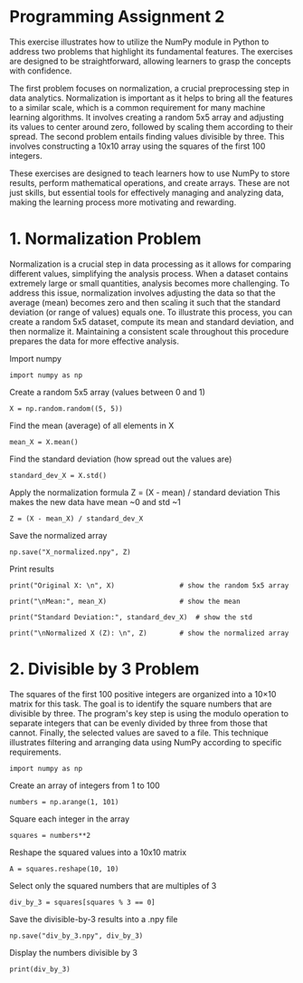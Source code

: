 # Programming Assignment 2

This exercise illustrates how to utilize the NumPy module in Python to address two problems that highlight its fundamental features. The exercises are designed to be straightforward, allowing learners to grasp the concepts with confidence. 

The first problem focuses on normalization, a crucial preprocessing step in data analytics. Normalization is important as it helps to bring all the features to a similar scale, which is a common requirement for many machine learning algorithms. It involves creating a random 5x5 array and adjusting its values to center around zero, followed by scaling them according to their spread. 
The second problem entails finding values divisible by three. This involves constructing a 10x10 array using the squares of the first 100 integers. 

These exercises are designed to teach learners how to use NumPy to store results, perform mathematical operations, and create arrays. These are not just skills, but essential tools for effectively managing and analyzing data, making the learning process more motivating and rewarding.

# 1. Normalization Problem
Normalization is a crucial step in data processing as it allows for comparing different values, simplifying the analysis process. When a dataset contains extremely large or small quantities, analysis becomes more challenging. To address this issue, normalization involves adjusting the data so that the average (mean) becomes zero and then scaling it such that the standard deviation (or range of values) equals one. To illustrate this process, you can create a random 5x5 dataset, compute its mean and standard deviation, and then normalize it. Maintaining a consistent scale throughout this procedure prepares the data for more effective analysis.

Import numpy

	import numpy as np
 

Create a random 5x5 array (values between 0 and 1)
 
	X = np.random.random((5, 5))
 

Find the mean (average) of all elements in X
 
	mean_X = X.mean()
 

Find the standard deviation (how spread out the values are)
 
	standard_dev_X = X.std()
 

Apply the normalization formula
Z = (X - mean) / standard deviation
This makes the new data have mean ~0 and std ~1
 
	Z = (X - mean_X) / standard_dev_X
 

Save the normalized array
 
	np.save("X_normalized.npy", Z)
 

Print results
 
	print("Original X: \n", X)                # show the random 5x5 array
 
	print("\nMean:", mean_X)                  # show the mean
 
	print("Standard Deviation:", standard_dev_X)  # show the std
 
	print("\nNormalized X (Z): \n", Z)        # show the normalized array


# 2. Divisible by 3 Problem

The squares of the first 100 positive integers are organized into a 10×10 matrix for this task. The goal is to identify the square numbers that are divisible by three. The program's key step is using the modulo operation to separate integers that can be evenly divided by three from those that cannot. Finally, the selected values are saved to a file. This technique illustrates filtering and arranging data using NumPy according to specific requirements.

	import numpy as np
 

Create an array of integers from 1 to 100
 
	numbers = np.arange(1, 101)  
 

Square each integer in the array
 
	squares = numbers**2  
 

Reshape the squared values into a 10x10 matrix
 
	A = squares.reshape(10, 10)  
 

Select only the squared numbers that are multiples of 3
 
	div_by_3 = squares[squares % 3 == 0]  
 

Save the divisible-by-3 results into a .npy file
 
	np.save("div_by_3.npy", div_by_3)  
 

Display the numbers divisible by 3
 
	print(div_by_3)  
